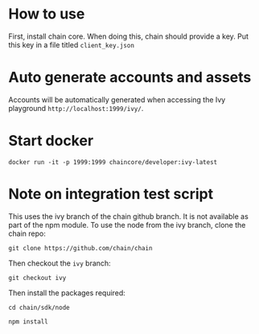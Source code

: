 # How to use

First, install chain core.  When doing this, chain should provide a key.  Put this key in a file titled `client_key.json`

# Auto generate accounts and assets

Accounts will be automatically generated when accessing the Ivy playground `http://localhost:1999/ivy/`.

# Start docker

`docker run -it -p 1999:1999 chaincore/developer:ivy-latest`

# Note on integration test script
This uses the ivy branch of the chain github branch.  It is not available as part of the npm module.  To use the node from the ivy branch, clone the chain repo:

`git clone https://github.com/chain/chain`

Then checkout the `ivy` branch:

`git checkout ivy`

Then install the packages required:

`cd chain/sdk/node` 

`npm install`

